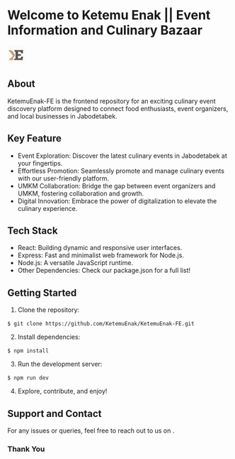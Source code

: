 # Welcome to Ketemu Enak || Event Information and Culinary Bazaar

<img src="image.png" alt="Logo" width="40"/>

## About

KetemuEnak-FE is the frontend repository for an exciting culinary event discovery platform designed to connect food enthusiasts, event organizers, and local businesses in Jabodetabek.

## Key Feature

- Event Exploration: Discover the latest culinary events in Jabodetabek at your fingertips.
- Effortless Promotion: Seamlessly promote and manage culinary events with our user-friendly platform.
- UMKM Collaboration: Bridge the gap between event organizers and UMKM, fostering collaboration and growth.
- Digital Innovation: Embrace the power of digitalization to elevate the culinary experience.

## Tech Stack

- React: Building dynamic and responsive user interfaces.
- Express: Fast and minimalist web framework for Node.js.
- Node.js: A versatile JavaScript runtime.
- Other Dependencies: Check our package.json for a full list!

## Getting Started

1. Clone the repository:

```
$ git clone https://github.com/KetemuEnak/KetemuEnak-FE.git
```

2. Install dependencies:

```
$ npm install
```

3. Run the development server:

```
$ npm run dev
```

4. Explore, contribute, and enjoy!

## Support and Contact

For any issues or queries, feel free to reach out to us on [](https://www.google.com).

### Thank You
